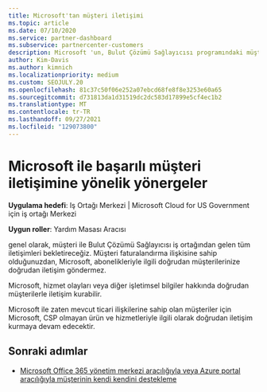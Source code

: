 ```yaml
---
title: Microsoft'tan müşteri iletişimi
ms.topic: article
ms.date: 07/10/2020
ms.service: partner-dashboard
ms.subservice: partnercenter-customers
description: Microsoft 'un, Bulut Çözümü Sağlayıcısı programındaki müşteriler ve iş ortakları arasında müşteri iletişimlerinin nasıl gerçekleşmesini beklediğini öğrenin.
author: Kim-Davis
ms.author: kimnich
ms.localizationpriority: medium
ms.custom: SEOJULY.20
ms.openlocfilehash: 81c37c50f06e252a07ebcd68fe8f8e3253e60a65
ms.sourcegitcommit: d731813da1d31519dc2dc583d17899e5cf4ec1b2
ms.translationtype: MT
ms.contentlocale: tr-TR
ms.lasthandoff: 09/27/2021
ms.locfileid: "129073800"
---
```

# <a name="guidelines-for-successful-customer-communication-with-microsoft"></a>Microsoft ile başarılı müşteri iletişimine yönelik yönergeler

**Uygulama hedefi**: Iş Ortağı Merkezi | Microsoft Cloud for US Government için iş ortağı Merkezi

**Uygun roller**: Yardım Masası Aracısı

genel olarak, müşteri ile Bulut Çözümü Sağlayıcısı iş ortağından gelen tüm iletişimleri bekletireceğiz. Müşteri faturalandırma ilişkisine sahip olduğunuzdan, Microsoft, abonelikleriyle ilgili doğrudan müşterilerinize doğrudan iletişim göndermez.

Microsoft, hizmet olayları veya diğer işletimsel bilgiler hakkında doğrudan müşterilerle iletişim kurabilir.

Microsoft ile zaten mevcut ticari ilişkilerine sahip olan müşteriler için Microsoft, CSP olmayan ürün ve hizmetleriyle ilgili olarak doğrudan iletişim kurmaya devam edecektir.

## <a name="next-steps"></a>Sonraki adımlar

- [Microsoft Office 365 yönetim merkezi aracılığıyla veya Azure portal aracılığıyla müşterinin kendi kendini destekleme](customer-self-support.md)
